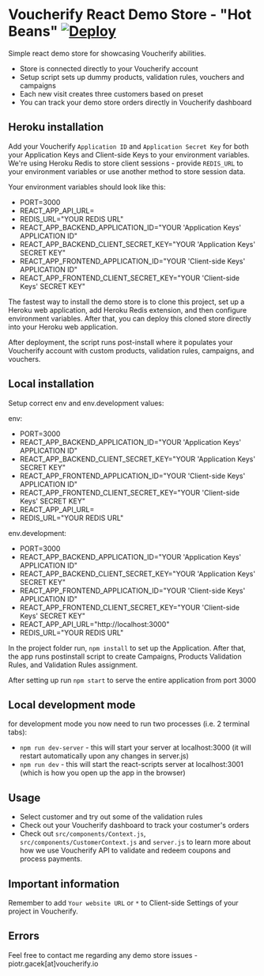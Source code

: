 # Voucherify React Demo Store - "Hot Beans" [![Deploy](https://www.herokucdn.com/deploy/button.svg)](https://heroku.com/deploy)

Simple react demo store for showcasing Voucherify abilities. 

* Store is connected directly to your Voucherify account
* Setup script sets up dummy products, validation rules, vouchers and campaigns
* Each new visit creates three customers based on preset
* You can track your demo store orders directly in Voucherify dashboard

## Heroku installation

Add your Voucherify `Application ID` and `Application Secret Key` for both your Application Keys and Client-side Keys to your environment variables. We're using Heroku Redis to store client sessions - provide 
`REDIS_URL` to your environment variables or use another method to store session data.

Your environment variables should look like this:

* PORT=3000
* REACT_APP_API_URL=
* REDIS_URL="YOUR REDIS URL"
* REACT_APP_BACKEND_APPLICATION_ID="YOUR 'Application Keys' APPLICATION ID"
* REACT_APP_BACKEND_CLIENT_SECRET_KEY="YOUR 'Application Keys' SECRET KEY"
* REACT_APP_FRONTEND_APPLICATION_ID="YOUR 'Client-side Keys' APPLICATION ID"
* REACT_APP_FRONTEND_CLIENT_SECRET_KEY="YOUR 'Client-side Keys' SECRET KEY"


The fastest way to install the demo store is to clone this project, set up a Heroku web application, add Heroku Redis extension, and then configure environment variables. After that, you can deploy this cloned store directly into your Heroku web application.

After deployment, the script runs post-install where it populates your Voucherify account with custom products, validation rules, campaigns, and vouchers.

## Local installation

Setup correct env and env.development values:

env:

* PORT=3000
* REACT_APP_BACKEND_APPLICATION_ID="YOUR 'Application Keys' APPLICATION ID"
* REACT_APP_BACKEND_CLIENT_SECRET_KEY="YOUR 'Application Keys' SECRET KEY"
* REACT_APP_FRONTEND_APPLICATION_ID="YOUR 'Client-side Keys' APPLICATION ID"
* REACT_APP_FRONTEND_CLIENT_SECRET_KEY="YOUR 'Client-side Keys' SECRET KEY"
* REACT_APP_API_URL=
* REDIS_URL="YOUR REDIS URL"

env.development:

* PORT=3000
* REACT_APP_BACKEND_APPLICATION_ID="YOUR 'Application Keys' APPLICATION ID"
* REACT_APP_BACKEND_CLIENT_SECRET_KEY="YOUR 'Application Keys' SECRET KEY"
* REACT_APP_FRONTEND_APPLICATION_ID="YOUR 'Client-side Keys' APPLICATION ID"
* REACT_APP_FRONTEND_CLIENT_SECRET_KEY="YOUR 'Client-side Keys' SECRET KEY"
* REACT_APP_API_URL="http://localhost:3000"
* REDIS_URL="YOUR REDIS URL"

In the project folder run, `npm install` to set up the Application. After that, the app runs postinstall script to create Campaigns, Products Validation Rules, and Validation Rules assignment.

After setting up run `npm start` to serve the entire application from port 3000

## Local development mode

for development mode you now need to run two processes (i.e. 2 terminal tabs):

* `npm run dev-server` - this will start your server at localhost:3000 (it will restart automatically upon any changes in server.js)
* `npm run dev` - this will start the react-scripts server at localhost:3001 (which is how you open up the app in the browser)

## Usage

* Select customer and try out some of the validation rules
* Check out your Voucherify dashboard to track your costumer's orders
* Check out `src/components/Context.js`, `src/components/CustomerContext.js` and `server.js` to learn more about how we use Voucherify API to validate and redeem coupons and process payments.

## Important information

Remember to add `Your website URL` or `*` to Client-side Settings of your project in Voucherify.

## Errors

Feel free to contact me regarding any demo store issues - piotr.gacek[at]voucherify.io
